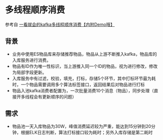 # 多线程顺序消费
参考自 [一看就会的kafka多线程顺序消费【内附Demo哦】](https://juejin.cn/post/7055156612528341022)

## 背景
- 业务中使用ES物品库来存储推荐物品，物品从上游不断推入kafka，物品库的入库服务进行消费。  
- 物品有ID作为唯一性标识，当上游推入同一个ID的物品，视为进行修改，修改为局部字段更新。
- 入库服务中有过滤，校验，填充，打标，存储5个环节，其中打标环节最为耗时，一个物品需要调用多个算法标签接口，返回结果后对物品进行打标
- 物品入池kafka消费者配置为，一次批量消费10个消息（物品），同步处理（直接开多线程会有更新顺序的问题）

## 需求
- 物品池一天入库物品为30W，峰值消费延迟较为严重，能达到15分钟到20分钟，根据ELK日志判断，算法打标接口较为耗时；另外入库存储是第二耗时
